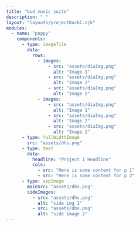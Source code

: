 ```yaml
---
title: "bud music suite"
description: " "
layout: "layouts/projectBackC.njk"
modules:
  - name: "poppy"
    components:
      - type: imageTile
        data:
          rows:
            - images:
                - src: "assets/diaImg.png"
                  alt: "Image 1"
                - src: "assets/diaImg.png"
                  alt: "Image 2"
                - src: "assets/diaImg.png"
                  alt: "Image 2"
            - images:
                - src: "assets/diaImg.png"
                  alt: "Image 1"
                - src: "assets/diaImg.png"
                  alt: "Image 2"
                - src: "assets/diaImg.png"
                  alt: "Image 2"
      - type: fullWidthImage
        src: "assets/dhs.png"
      - type: text
        data:
          headline: "Project 1 Headline"
          cols:
            - src: "Here is some content for p 1"
            - src: "Here is some content for p 2"
      - type: appImage
        mainSrc: "assets/dhs.png"
        sideImages:
          - src: "assets/dhs.png"
            alt: "side img 1"
          - src: "assets/dhs.png"
            alt: "side image 2"
---
```

